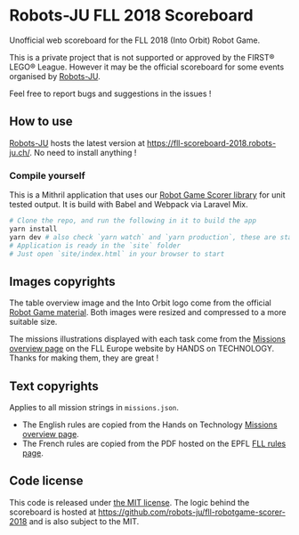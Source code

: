 # Robots-JU FLL 2018 Scoreboard

Unofficial web scoreboard for the FLL 2018 (Into Orbit) Robot Game.

This is a private project that is not supported or approved by the FIRST® LEGO® League.
However it may be the official scoreboard for some events organised by [Robots-JU](https://robots-ju.ch/).

Feel free to report bugs and suggestions in the issues !

## How to use

[Robots-JU](https://robots-ju.ch/) hosts the latest version at <https://fll-scoreboard-2018.robots-ju.ch/>.
No need to install anything !

### Compile yourself

This is a Mithril application that uses our [Robot Game Scorer library](https://github.com/robots-ju/fll-robotgame-scorer-2018) for unit tested output.
It is build with Babel and Webpack via Laravel Mix.

```bash
# Clone the repo, and run the following in it to build the app
yarn install
yarn dev # also check `yarn watch` and `yarn production`, these are standard Laravel Mix shortcuts
# Application is ready in the `site` folder
# Just open `site/index.html` in your browser to start
```

## Images copyrights

The table overview image and the Into Orbit logo come from the official [Robot Game material](http://www.firstlegoleague.org/challenge).
Both images were resized and compressed to a more suitable size.

The missions illustrations displayed with each task come from the [Missions overview page](https://www.first-lego-league.org/en/season/robot-game/missions.html) on the FLL Europe website by HANDS on TECHNOLOGY.
Thanks for making them, they are great !

## Text copyrights

Applies to all mission strings in `missions.json`.

- The English rules are copied from the Hands on Technology [Missions overview page](https://www.first-lego-league.org/en/season/robot-game/missions.html).
- The French rules are copied from the PDF hosted on the EPFL [FLL rules page](http://sps.epfl.ch/fll-regles).

## Code license

This code is released under [the MIT license](LICENSE.txt).
The logic behind the scoreboard is hosted at <https://github.com/robots-ju/fll-robotgame-scorer-2018> and is also subject to the MIT.
